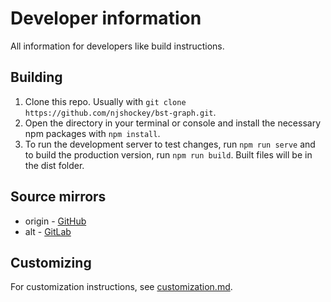 # Developer information
All information for developers like build instructions.

## Building

1. Clone this repo. Usually with `git clone https://github.com/njshockey/bst-graph.git`.
2. Open the directory in your terminal or console and install the necessary npm packages with `npm install`.
3. To run the development server to test changes, run `npm run serve` and to build the production version, run `npm run build`. Built files will be in the dist folder.

## Source mirrors
- origin - [GitHub](https://github.com/njshockey/bst-graph)
- alt - [GitLab](https://gitlab.com/njshockey/bst-graph)

## Customizing
For customization instructions, see [customization.md](customization.md).